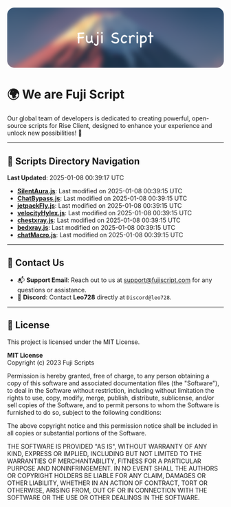 ![Banner](.github/b.webp)

# 🌍 **We are Fuji Script**

Our global team of developers is dedicated to creating powerful, open-source scripts for Rise Client, designed to enhance your experience and unlock new possibilities! 🌟

---
<!-- SCRIPTS_NAVIGATION_START -->
## 📂 **Scripts Directory Navigation**

**Last Updated**: 2025-01-08 00:39:17 UTC

- **[SilentAura.js](scripts/SilentAura.js)**: Last modified on 2025-01-08 00:39:15 UTC
- **[ChatBypass.js](scripts/ChatBypass.js)**: Last modified on 2025-01-08 00:39:15 UTC
- **[jetpackFly.js](scripts/jetpackFly.js)**: Last modified on 2025-01-08 00:39:15 UTC
- **[velocityHylex.js](scripts/velocityHylex.js)**: Last modified on 2025-01-08 00:39:15 UTC
- **[chestxray.js](scripts/chestxray.js)**: Last modified on 2025-01-08 00:39:15 UTC
- **[bedxray.js](scripts/bedxray.js)**: Last modified on 2025-01-08 00:39:15 UTC
- **[chatMacro.js](scripts/chatMacro.js)**: Last modified on 2025-01-08 00:39:15 UTC

<!-- SCRIPTS_NAVIGATION_END -->

---

## 💬 **Contact Us**  
- 📬 **Support Email**: Reach out to us at [support@fujiscript.com](mailto:support@fujiscript.com) for any questions or assistance.  
- 💬 **Discord**: Contact **Leo728** directly at `Discord@leo728`.

---

## 📜 **License**

This project is licensed under the MIT License.  

**MIT License**  
Copyright (c) 2023 Fuji Scripts  

Permission is hereby granted, free of charge, to any person obtaining a copy of this software and associated documentation files (the "Software"), to deal in the Software without restriction, including without limitation the rights to use, copy, modify, merge, publish, distribute, sublicense, and/or sell copies of the Software, and to permit persons to whom the Software is furnished to do so, subject to the following conditions:  

The above copyright notice and this permission notice shall be included in all copies or substantial portions of the Software.  

THE SOFTWARE IS PROVIDED "AS IS", WITHOUT WARRANTY OF ANY KIND, EXPRESS OR IMPLIED, INCLUDING BUT NOT LIMITED TO THE WARRANTIES OF MERCHANTABILITY, FITNESS FOR A PARTICULAR PURPOSE AND NONINFRINGEMENT. IN NO EVENT SHALL THE AUTHORS OR COPYRIGHT HOLDERS BE LIABLE FOR ANY CLAIM, DAMAGES OR OTHER LIABILITY, WHETHER IN AN ACTION OF CONTRACT, TORT OR OTHERWISE, ARISING FROM, OUT OF OR IN CONNECTION WITH THE SOFTWARE OR THE USE OR OTHER DEALINGS IN THE SOFTWARE.  
